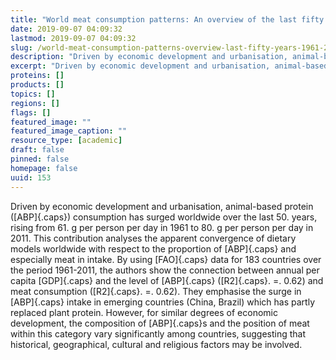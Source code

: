 ```yaml
---
title: "World meat consumption patterns: An overview of the last fifty years (1961-2011)"
date: 2019-09-07 04:09:32
lastmod: 2019-09-07 04:09:32
slug: /world-meat-consumption-patterns-overview-last-fifty-years-1961-2011
description: "Driven by economic development and urbanisation, animal-based protein (ABP) consumption has surged worldwide over the last 50. years, rising from 61. g per person per day in 1961 to 80. g per person per day in 2011. This contribution analyses the apparent convergence of dietary models worldwide with respect to the proportion of ABP and especially meat in intake."
excerpt: "Driven by economic development and urbanisation, animal-based protein (ABP) consumption has surged worldwide over the last 50. years, rising from 61. g per person per day in 1961 to 80. g per person per day in 2011. This contribution analyses the apparent convergence of dietary models worldwide with respect to the proportion of ABP and especially meat in intake."
proteins: []
products: []
topics: []
regions: []
flags: []
featured_image: ""
featured_image_caption: ""
resource_type: [academic]
draft: false
pinned: false
homepage: false
uuid: 153
---
```

Driven by economic development and urbanisation, animal-based protein
([ABP]{.caps}) consumption has surged worldwide over the last 50. years,
rising from 61. g per person per day in 1961 to 80. g per person per day
in 2011. This contribution analyses the apparent convergence of dietary
models worldwide with respect to the proportion of [ABP]{.caps} and
especially meat in intake. By using [FAO]{.caps} data for 183 countries
over the period 1961-2011, the authors show the connection between
annual per capita [GDP]{.caps} and the level of [ABP]{.caps}
([R2]{.caps}. =. 0.62) and meat consumption ([R2]{.caps}. =. 0.62). They
emphasise the surge in [ABP]{.caps} intake in emerging countries (China,
Brazil) which has partly replaced plant protein. However, for similar
degrees of economic development, the composition of [ABP]{.caps}s and
the position of meat within this category vary significantly among
countries, suggesting that historical, geographical, cultural and
religious factors may be involved.
